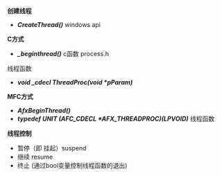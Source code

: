 **创建线程**

- ***CreateThread()***  windows api



**C方式**

- ***_beginthread()***   c函数  process.h

线程函数

- ***void _cdecl ThreadProc(void \*pParam)***



**MFC方式**

- ***AfxBeginThread()***
- ***typedef UNIT (AFC_CDECL \*AFX_THREADPROC)(LPVOID)***  线程函数



**线程控制**

- 暂停（即 挂起）suspend
- 继续 resume
- 终止 (通过bool变量控制线程函数的退出)

